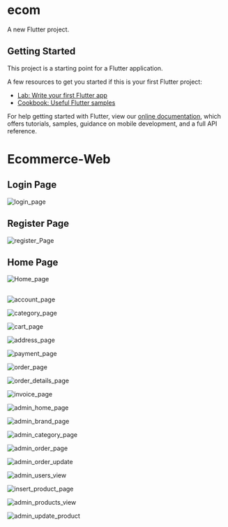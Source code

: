 # ecom

A new Flutter project.

## Getting Started

This project is a starting point for a Flutter application.

A few resources to get you started if this is your first Flutter project:

- [Lab: Write your first Flutter app](https://flutter.dev/docs/get-started/codelab)
- [Cookbook: Useful Flutter samples](https://flutter.dev/docs/cookbook)

For help getting started with Flutter, view our
[online documentation](https://flutter.dev/docs), which offers tutorials,
samples, guidance on mobile development, and a full API reference.
# Ecommerce-Web

## Login Page
![login_page](https://user-images.githubusercontent.com/69311756/218329027-630f5bc3-6ce5-4923-81ad-5d6a5cc54deb.jpg)

## Register Page
![register_Page](https://user-images.githubusercontent.com/69311756/218329037-03710203-f609-4b69-bd90-ee64cbe7635d.jpg)

## Home Page
![Home_page](https://user-images.githubusercontent.com/69311756/218329024-31ac6d56-61ad-4d21-b7f1-1539b54b366b.jpg)

## 
![account_page](https://user-images.githubusercontent.com/69311756/218329001-3d42a301-d482-40f1-9fd1-edf7e9d9fa13.jpg)


![category_page](https://user-images.githubusercontent.com/69311756/218329022-69557101-3cd1-48b7-8f30-45e4a1cf5ae8.jpg)

![cart_page](https://user-images.githubusercontent.com/69311756/218329021-62362448-31c8-4b80-befa-d5db4df6e489.jpg)

![address_page](https://user-images.githubusercontent.com/69311756/218329004-94ce8e7c-9c7f-47e2-a6f4-6a58c4cdf502.jpg)


![payment_page](https://user-images.githubusercontent.com/69311756/218329034-034af03f-f9c5-4ee0-97cc-909b35322e43.jpg)



![order_page](https://user-images.githubusercontent.com/69311756/218329031-0de8fc08-a77c-40da-867b-8de8756a836f.jpg)


![order_details_page](https://user-images.githubusercontent.com/69311756/218329028-619214f3-e583-45cc-b613-d9f8e8066d1f.jpg)


![invoice_page](https://user-images.githubusercontent.com/69311756/218329026-e83459da-e29b-4b95-99f5-93bba7cd9168.jpg)


![admin_home_page](https://user-images.githubusercontent.com/69311756/218329011-1297025d-23f2-44e3-8805-b9208f71ac56.jpg)



![admin_brand_page](https://user-images.githubusercontent.com/69311756/218329006-792dacc5-b862-4d5c-b158-8dd76a0fd682.jpg)


![admin_category_page](https://user-images.githubusercontent.com/69311756/218329008-d1eaac69-be27-4e03-beb7-22eedd68a772.jpg)



![admin_order_page](https://user-images.githubusercontent.com/69311756/218329012-736a9117-1c6a-4e81-a879-41d7e4579851.jpg)

![admin_order_update](https://user-images.githubusercontent.com/69311756/218329014-26a190ff-2f71-48f8-a115-1b741ed9bb35.jpg)


![admin_users_view](https://user-images.githubusercontent.com/69311756/218329020-818b07d6-cc82-4448-9623-82d3eca94870.jpg)


![insert_product_page](https://user-images.githubusercontent.com/69311756/218329025-99107b42-a228-48d6-b0bd-da537694198f.jpg)

![admin_products_view](https://user-images.githubusercontent.com/69311756/218329772-9f30f0ac-f089-4f66-bb46-6d7b94edeb12.jpg)

![admin_update_product](https://user-images.githubusercontent.com/69311756/218329774-49447618-1ea3-4f34-ab08-3a8670947581.jpg)


